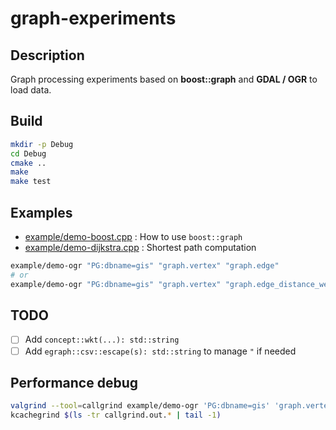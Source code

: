 # graph-experiments

## Description

Graph processing experiments based on **boost::graph** and **GDAL / OGR** to load data.

## Build

```bash
mkdir -p Debug
cd Debug
cmake ..
make
make test
```

## Examples

* [example/demo-boost.cpp](example/demo-boost.cpp) : How to use `boost::graph`
* [example/demo-dijkstra.cpp](example/demo-dijkstra.cpp) : Shortest path computation

```bash
example/demo-ogr "PG:dbname=gis" "graph.vertex" "graph.edge"
# or
example/demo-ogr "PG:dbname=gis" "graph.vertex" "graph.edge_distance_weighted"
```

## TODO

* [ ] Add `concept::wkt(...): std::string`
* [ ] Add `egraph::csv::escape(s): std::string` to manage `"` if needed

## Performance debug

```bash
valgrind --tool=callgrind example/demo-ogr 'PG:dbname=gis' 'graph.vertex' 'graph.edge_distance_weighted'
kcachegrind $(ls -tr callgrind.out.* | tail -1)
```
